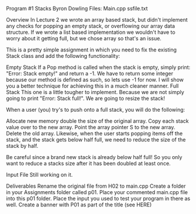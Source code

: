 Program #1
Stacks
Byron Dowling
Files:
Main.cpp
ssfile.txt


Overview
In Lecture 2 we wrote an array based stack, but didn't implement any checks for popping an empty stack, or overflowing our array data structure. If we wrote a list based implementation we wouldn't have to worry about it getting full, but we chose array so that's an issue.

This is a pretty simple assignment in which you need to fix the existing Stack class and add the following functionality:

Empty Stack
If a Pop method is called when the stack is empty, simply print: "Error: Stack empty!" and return a -1.
We have to return some integer because our method is defined as such, so lets use -1 for now. I will show you a better technique for achieving this in a much cleaner manner.
Full Stack
This one is a little tougher to implement. Because we are not simply going to print "Error: Stack full!". We are going to resize the stack!

When a user (you) try's to push onto a full stack, you will do the following:

Allocate new memory double the size of the original array.
Copy each stack value over to the new array.
Point the array pointer S to the new array.
Delete the old array.
Likewise, when the user starts popping items off the stack, and the stack gets below half full, we need to reduce the size of the stack by half.

Be careful since a brand new stack is already below half full! So you only want to reduce a stacks size after it has been doubled at least once.

Input File
Still working on it.

Deliverables
Rename the original file from H02 to main.cpp
Create a folder in your Assignments folder called p01.
Place your commented main.cpp file into this p01 folder.
Place the input you used to test your program in there as well.
Create a banner with P01 as part of the title (see HERE)
